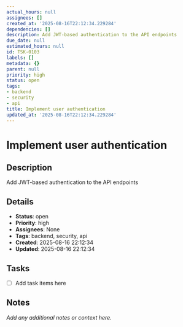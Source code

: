```yaml
---
actual_hours: null
assignees: []
created_at: '2025-08-16T22:12:34.229284'
dependencies: []
description: Add JWT-based authentication to the API endpoints
due_date: null
estimated_hours: null
id: TSK-0103
labels: []
metadata: {}
parent: null
priority: high
status: open
tags:
- backend
- security
- api
title: Implement user authentication
updated_at: '2025-08-16T22:12:34.229284'
---
```


# Implement user authentication

## Description
Add JWT-based authentication to the API endpoints

## Details
- **Status**: open
- **Priority**: high
- **Assignees**: None
- **Tags**: backend, security, api
- **Created**: 2025-08-16 22:12:34
- **Updated**: 2025-08-16 22:12:34

## Tasks
- [ ] Add task items here

## Notes
_Add any additional notes or context here._
